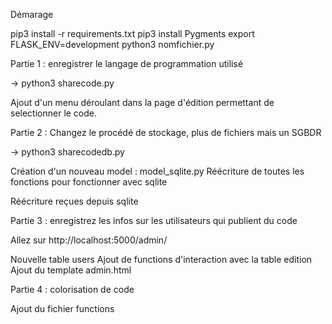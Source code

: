 Démarage

pip3 install -r requirements.txt
pip3 install Pygments
export FLASK_ENV=development
python3 nomfichier.py


Partie 1 : enregistrer le langage de programmation utilisé

-> python3 sharecode.py

Ajout d'un menu déroulant dans la page d'édition permettant de selectionner le code.



Partie 2 : Changez le procédé de stockage, plus de fichiers mais un SGBDR


-> python3 sharecodedb.py

Création d'un nouveau model : model_sqlite.py
Réécriture de toutes les fonctions pour fonctionner avec sqlite

Réécriture reçues depuis sqlite


Partie 3 : enregistrez les infos sur les utilisateurs qui publient du code

Allez sur http://localhost:5000/admin/

Nouvelle table users
Ajout de functions d'interaction avec la table edition
Ajout du template admin.html


Partie 4 : colorisation de code


Ajout du fichier functions
